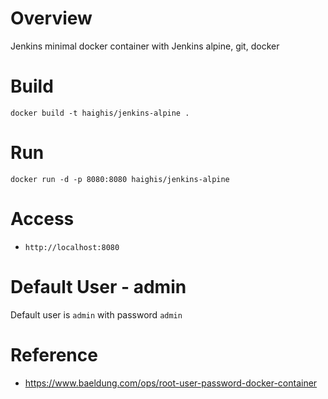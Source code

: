 
# Overview
Jenkins minimal docker container with Jenkins alpine, git, docker

# Build
```
docker build -t haighis/jenkins-alpine .
```

# Run
 ```
 docker run -d -p 8080:8080 haighis/jenkins-alpine
 ```

 # Access
- `http://localhost:8080`

# Default User - admin
Default user is `admin` with password `admin`

# Reference
- https://www.baeldung.com/ops/root-user-password-docker-container
